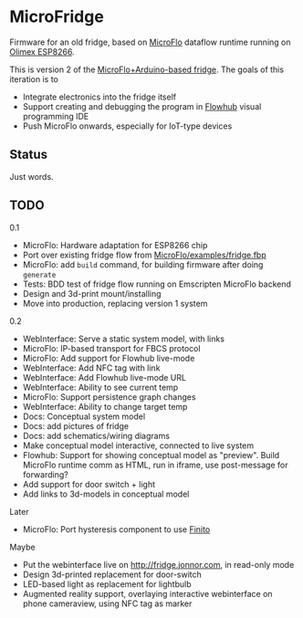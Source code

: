 
MicroFridge
============

Firmware for an old fridge, based on [MicroFlo](http://microflo.org) dataflow runtime
running on [Olimex ESP8266](https://www.olimex.com/Products/IoT/ESP8266-EVB).

This is version 2 of the
[MicroFlo+Arduino-based fridge](http://www.jonnor.com/2013/09/microflo-0-1-0-and-an-arduino-powered-fridge/).
The goals of this iteration is to

* Integrate electronics into the fridge itself
* Support creating and debugging the program in [Flowhub](http://flowhub.io) visual programming IDE
* Push MicroFlo onwards, especially for IoT-type devices


Status
--------
Just words.


TODO
-----

0.1

* MicroFlo: Hardware adaptation for ESP8266 chip
* Port over existing fridge flow from
[MicroFlo/examples/fridge.fbp](https://github.com/microflo/microflo/blob/master/examples/fridge.fbp)
* MicroFlo: add `build` command, for building firmware after doing `generate`
* Tests: BDD test of fridge flow running on Emscripten MicroFlo backend
* Design and 3d-print mount/installing
* Move into production, replacing version 1 system

0.2

* WebInterface: Serve a static system model, with links
* MicroFlo: IP-based transport for FBCS protocol
* MicroFlo: Add support for Flowhub live-mode
* WebInterface: Add NFC tag with link
* WebInterface: Add Flowhub live-mode URL
* WebInterface: Ability to see current temp
* MicroFlo: Support persistence graph changes
* WebInterface: Ability to change target temp
* Docs: Conceptual system model
* Docs: add pictures of fridge
* Docs: add schematics/wiring diagrams
* Make conceptual model interactive, connected to live system
* Flowhub: Support for showing conceptual model as "preview".
Build MicroFlo runtime comm as HTML, run in iframe, use post-message for forwarding?
* Add support for door switch + light
* Add links to 3d-models in conceptual model

Later

* MicroFlo: Port hysteresis component to use [Finito](http://finitosm.org)

Maybe

* Put the webinterface live on http://fridge.jonnor.com, in read-only mode
* Design 3d-printed replacement for door-switch
* LED-based light as replacement for lightbulb
* Augmented reality support, overlaying interactive webinterface on phone cameraview, using NFC tag as marker


